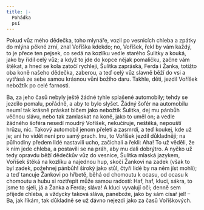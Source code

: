 ```yaml
---
title: |-
  Pohádka
  psí
---
```


Pokud vůz mého dědečka, toho mlynáře, vozil po vesnicích chleba a zpátky do mlýna pěkné zrní, znal Voříška kdekdo; no, Voříšek, řekl by vám každý, to je přece ten pejsek, co sedá na kozlíku vedle starého Šulitky a kouká, jako by řídil celý vůz; a když to jde do kopce nějak pomaličku, začne vám štěkat, a hned se kola zatočí rychleji, Šulitka zapráská, Ferda i Žanka, totižto oba koně našeho dědečka, zaberou, a teď celý vůz slavně běží do vsi a vytřásá ze sebe samou krásnou vůni božího daru. Takhle, děti, jezdil Voříšek nebožtík po celé farnosti.

Ba, za jeho časů nebyly ještě žádné tyhle splašené automobily; tehdy se jezdilo pomalu, pořádně, a aby to bylo slyšet. Žádný šofér na automobilu neumí tak krásně práskat bičem jako nebožtík Šulitka, dej mu pánbůh věčnou slávu, nebo tak zamlaskat na koně, jako to uměl on; a vedle žádného šoféra nesedí moudrý Voříšek, nekučíruje, neštěká, nepouští hrůzu, nic. Takový automobil jenom přeletí a zasmrdí, a teď koukej, kde už je; ani ho vidět není pro samý prach. Inu, to Voříšek jezdil důkladněji; na půlhodiny předem lidé nastavili ucho, začichali a řekli: Aha! To už věděli, že k nim jede chleba, a postavili se na práh, aby mu dali dobrýtro. A nyčko už tedy opravdu běží dědečkův vůz do vesnice, Šulitka mlaská jazykem, Voříšek štěká na kozlíku a najednou hup, skočí Žankovi na zadek (však to byl zadek, požehnej pánbůh! široký jako stůl, čtyři lidé by na něm jíst mohli); a teď tancuje Žankovi po hřbetě, běhá od chomoutu k ocasu, od ocasu k chomoutu a hubu si roztřepit může samou radostí: Haf, haf, kluci, sákra, to jsme to sjeli, já a Žanka a Ferda; sláva! A kluci vyvalují oči; denně sem přijede chleba, a vždycky taková sláva, panebože, jako by sám císař jel! – Ba, jak říkám, tak důkladně se už dávno nejezdí jako za časů Voříškových.
